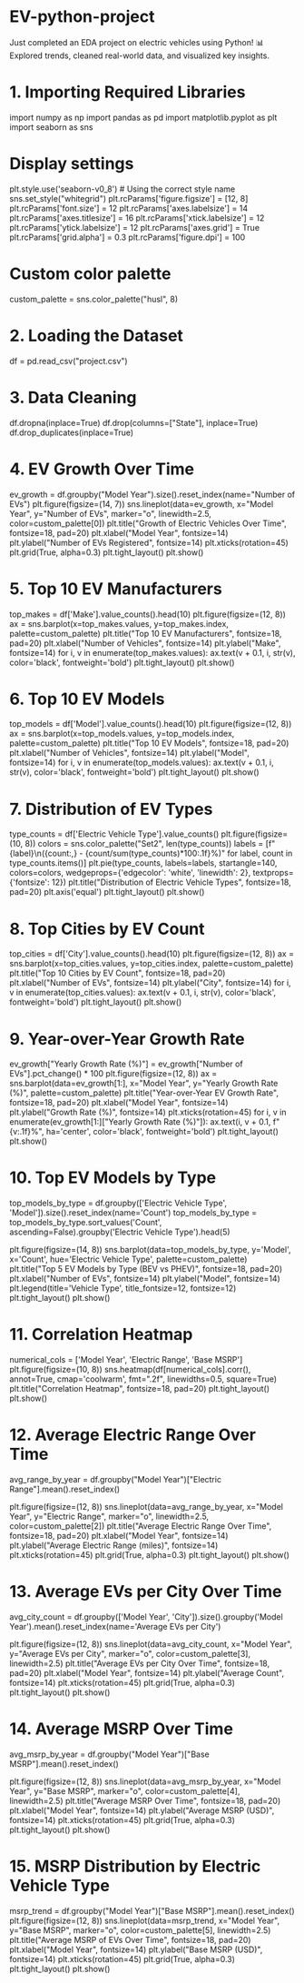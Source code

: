 # EV-python-project
Just completed an EDA project on electric vehicles using Python! 📊 Explored trends, cleaned real-world data, and visualized key insights.
# 1. Importing Required Libraries
import numpy as np
import pandas as pd
import matplotlib.pyplot as plt
import seaborn as sns

# Display settings
plt.style.use('seaborn-v0_8')  # Using the correct style name
sns.set_style("whitegrid")
plt.rcParams['figure.figsize'] = [12, 8]
plt.rcParams['font.size'] = 12
plt.rcParams['axes.labelsize'] = 14
plt.rcParams['axes.titlesize'] = 16
plt.rcParams['xtick.labelsize'] = 12
plt.rcParams['ytick.labelsize'] = 12
plt.rcParams['axes.grid'] = True
plt.rcParams['grid.alpha'] = 0.3
plt.rcParams['figure.dpi'] = 100

# Custom color palette
custom_palette = sns.color_palette("husl", 8)

# 2. Loading the Dataset
df = pd.read_csv("project.csv")

# 3. Data Cleaning
df.dropna(inplace=True)
df.drop(columns=["State"], inplace=True)
df.drop_duplicates(inplace=True)

# 4. EV Growth Over Time
ev_growth = df.groupby("Model Year").size().reset_index(name="Number of EVs")
plt.figure(figsize=(14, 7))
sns.lineplot(data=ev_growth, x="Model Year", y="Number of EVs", 
             marker="o", linewidth=2.5, color=custom_palette[0])
plt.title("Growth of Electric Vehicles Over Time", fontsize=18, pad=20)
plt.xlabel("Model Year", fontsize=14)
plt.ylabel("Number of EVs Registered", fontsize=14)
plt.xticks(rotation=45)
plt.grid(True, alpha=0.3)
plt.tight_layout()
plt.show()

# 5. Top 10 EV Manufacturers
top_makes = df['Make'].value_counts().head(10)
plt.figure(figsize=(12, 8))
ax = sns.barplot(x=top_makes.values, y=top_makes.index, palette=custom_palette)
plt.title("Top 10 EV Manufacturers", fontsize=18, pad=20)
plt.xlabel("Number of Vehicles", fontsize=14)
plt.ylabel("Make", fontsize=14)
for i, v in enumerate(top_makes.values):
    ax.text(v + 0.1, i, str(v), color='black', fontweight='bold')
plt.tight_layout()
plt.show()

# 6. Top 10 EV Models
top_models = df['Model'].value_counts().head(10)
plt.figure(figsize=(12, 8))
ax = sns.barplot(x=top_models.values, y=top_models.index, palette=custom_palette)
plt.title("Top 10 EV Models", fontsize=18, pad=20)
plt.xlabel("Number of Vehicles", fontsize=14)
plt.ylabel("Model", fontsize=14)
for i, v in enumerate(top_models.values):
    ax.text(v + 0.1, i, str(v), color='black', fontweight='bold')
plt.tight_layout()
plt.show()

# 7. Distribution of EV Types
type_counts = df['Electric Vehicle Type'].value_counts()
plt.figure(figsize=(10, 8))
colors = sns.color_palette("Set2", len(type_counts))
labels = [f"{label}\n({count:,} - {count/sum(type_counts)*100:.1f}%)" for label, count in type_counts.items()]
plt.pie(type_counts, labels=labels, startangle=140, colors=colors, 
        wedgeprops={'edgecolor': 'white', 'linewidth': 2}, 
        textprops={'fontsize': 12})
plt.title("Distribution of Electric Vehicle Types", fontsize=18, pad=20)
plt.axis('equal')
plt.tight_layout()
plt.show()

# 8. Top Cities by EV Count
top_cities = df['City'].value_counts().head(10)
plt.figure(figsize=(12, 8))
ax = sns.barplot(x=top_cities.values, y=top_cities.index, palette=custom_palette)
plt.title("Top 10 Cities by EV Count", fontsize=18, pad=20)
plt.xlabel("Number of EVs", fontsize=14)
plt.ylabel("City", fontsize=14)
for i, v in enumerate(top_cities.values):
    ax.text(v + 0.1, i, str(v), color='black', fontweight='bold')
plt.tight_layout()
plt.show()

# 9. Year-over-Year Growth Rate
ev_growth["Yearly Growth Rate (%)"] = ev_growth["Number of EVs"].pct_change() * 100
plt.figure(figsize=(12, 8))
ax = sns.barplot(data=ev_growth[1:], x="Model Year", y="Yearly Growth Rate (%)", 
                palette=custom_palette)
plt.title("Year-over-Year EV Growth Rate", fontsize=18, pad=20)
plt.xlabel("Model Year", fontsize=14)
plt.ylabel("Growth Rate (%)", fontsize=14)
plt.xticks(rotation=45)
for i, v in enumerate(ev_growth[1:]["Yearly Growth Rate (%)"]):
    ax.text(i, v + 0.1, f"{v:.1f}%", ha='center', color='black', fontweight='bold')
plt.tight_layout()
plt.show()

# 10. Top EV Models by Type
top_models_by_type = df.groupby(['Electric Vehicle Type', 'Model']).size().reset_index(name='Count')
top_models_by_type = top_models_by_type.sort_values('Count', ascending=False).groupby('Electric Vehicle Type').head(5)

plt.figure(figsize=(14, 8))
sns.barplot(data=top_models_by_type, y='Model', x='Count', 
           hue='Electric Vehicle Type', palette=custom_palette)
plt.title("Top 5 EV Models by Type (BEV vs PHEV)", fontsize=18, pad=20)
plt.xlabel("Number of EVs", fontsize=14)
plt.ylabel("Model", fontsize=14)
plt.legend(title='Vehicle Type', title_fontsize=12, fontsize=12)
plt.tight_layout()
plt.show()

# 11. Correlation Heatmap
numerical_cols = ['Model Year', 'Electric Range', 'Base MSRP']
plt.figure(figsize=(10, 8))
sns.heatmap(df[numerical_cols].corr(), annot=True, cmap='coolwarm', 
           fmt=".2f", linewidths=0.5, square=True)
plt.title("Correlation Heatmap", fontsize=18, pad=20)
plt.tight_layout()
plt.show()

# 12. Average Electric Range Over Time
avg_range_by_year = df.groupby("Model Year")["Electric Range"].mean().reset_index()

plt.figure(figsize=(12, 8))
sns.lineplot(data=avg_range_by_year, x="Model Year", y="Electric Range", 
            marker="o", linewidth=2.5, color=custom_palette[2])
plt.title("Average Electric Range Over Time", fontsize=18, pad=20)
plt.xlabel("Model Year", fontsize=14)
plt.ylabel("Average Electric Range (miles)", fontsize=14)
plt.xticks(rotation=45)
plt.grid(True, alpha=0.3)
plt.tight_layout()
plt.show()

# 13. Average EVs per City Over Time
avg_city_count = df.groupby(['Model Year', 'City']).size().groupby('Model Year').mean().reset_index(name='Average EVs per City')

plt.figure(figsize=(12, 8))
sns.lineplot(data=avg_city_count, x="Model Year", y="Average EVs per City", 
            marker="o", color=custom_palette[3], linewidth=2.5)
plt.title("Average EVs per City Over Time", fontsize=18, pad=20)
plt.xlabel("Model Year", fontsize=14)
plt.ylabel("Average Count", fontsize=14)
plt.xticks(rotation=45)
plt.grid(True, alpha=0.3)
plt.tight_layout()
plt.show()

# 14. Average MSRP Over Time
avg_msrp_by_year = df.groupby("Model Year")["Base MSRP"].mean().reset_index()

plt.figure(figsize=(12, 8))
sns.lineplot(data=avg_msrp_by_year, x="Model Year", y="Base MSRP", 
            marker="o", color=custom_palette[4], linewidth=2.5)
plt.title("Average MSRP Over Time", fontsize=18, pad=20)
plt.xlabel("Model Year", fontsize=14)
plt.ylabel("Average MSRP (USD)", fontsize=14)
plt.xticks(rotation=45)
plt.grid(True, alpha=0.3)
plt.tight_layout()
plt.show()

# 15. MSRP Distribution by Electric Vehicle Type
msrp_trend = df.groupby("Model Year")["Base MSRP"].mean().reset_index()
plt.figure(figsize=(12, 8))
sns.lineplot(data=msrp_trend, x="Model Year", y="Base MSRP", 
            marker="o", color=custom_palette[5], linewidth=2.5)
plt.title("Average MSRP of EVs Over Time", fontsize=18, pad=20)
plt.xlabel("Model Year", fontsize=14)
plt.ylabel("Base MSRP (USD)", fontsize=14)
plt.xticks(rotation=45)
plt.grid(True, alpha=0.3)
plt.tight_layout()
plt.show()



